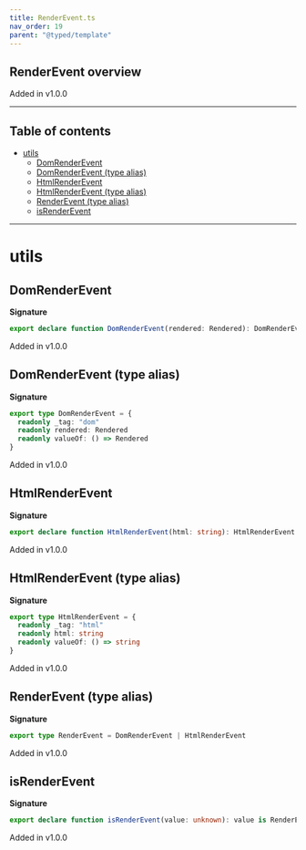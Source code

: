 ```yaml
---
title: RenderEvent.ts
nav_order: 19
parent: "@typed/template"
---
```


## RenderEvent overview

Added in v1.0.0

---

<h2 class="text-delta">Table of contents</h2>

- [utils](#utils)
  - [DomRenderEvent](#domrenderevent)
  - [DomRenderEvent (type alias)](#domrenderevent-type-alias)
  - [HtmlRenderEvent](#htmlrenderevent)
  - [HtmlRenderEvent (type alias)](#htmlrenderevent-type-alias)
  - [RenderEvent (type alias)](#renderevent-type-alias)
  - [isRenderEvent](#isrenderevent)

---

# utils

## DomRenderEvent

**Signature**

```ts
export declare function DomRenderEvent(rendered: Rendered): DomRenderEvent
```

Added in v1.0.0

## DomRenderEvent (type alias)

**Signature**

```ts
export type DomRenderEvent = {
  readonly _tag: "dom"
  readonly rendered: Rendered
  readonly valueOf: () => Rendered
}
```

Added in v1.0.0

## HtmlRenderEvent

**Signature**

```ts
export declare function HtmlRenderEvent(html: string): HtmlRenderEvent
```

Added in v1.0.0

## HtmlRenderEvent (type alias)

**Signature**

```ts
export type HtmlRenderEvent = {
  readonly _tag: "html"
  readonly html: string
  readonly valueOf: () => string
}
```

Added in v1.0.0

## RenderEvent (type alias)

**Signature**

```ts
export type RenderEvent = DomRenderEvent | HtmlRenderEvent
```

Added in v1.0.0

## isRenderEvent

**Signature**

```ts
export declare function isRenderEvent(value: unknown): value is RenderEvent
```

Added in v1.0.0
